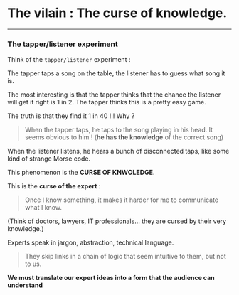 # The vilain : The curse of knowledge.

---

### The tapper/listener experiment

Think of the `tapper/listener` experiment :

The tapper taps a song on the table, the listener has to guess what song it is.

The most interesting is that the tapper thinks that the chance the listener will get it right is 1 in 2.
The tapper thinks this is a pretty easy game.

The truth is that they find it 1 in 40 !!! Why ?

> When the tapper taps, he taps to the song playing in his head. It seems obvious to him ! (**he has the knowledge** of the correct song)

When the listener listens, he hears a bunch of disconnected taps, like some kind of strange Morse code.

This phenomenon is the **CURSE OF KNWOLEDGE**.

This is the **curse of the expert** :

> Once I know something, it makes it harder for me to communicate what I know.

(Think of doctors, lawyers, IT professionals... they are cursed by their very knowledge.)

Experts speak in jargon, abstraction, technical language.

> They skip links in a chain of logic that seem intuitive to them, but not to us.

**We must translate our expert ideas into a form that the audience can understand**
